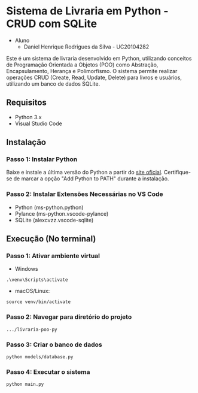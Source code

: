 # Sistema de Livraria em Python - CRUD com SQLite

- Aluno
  - Daniel Henrique Rodrigues da Silva - UC20104282

Este é um sistema de livraria desenvolvido em Python, utilizando conceitos de Programação Orientada a Objetos (POO) como Abstração, Encapsulamento, Herança e Polimorfismo. O sistema permite realizar operações CRUD (Create, Read, Update, Delete) para livros e usuários, utilizando um banco de dados SQLite.

## Requisitos

- Python 3.x
- Visual Studio Code

## Instalação

### Passo 1: Instalar Python

Baixe e instale a última versão do Python a partir do [site oficial](https://www.python.org/downloads/). Certifique-se de marcar a opção "Add Python to PATH" durante a instalação.

### Passo 2: Instalar Extensões Necessárias no VS Code

- Python (ms-python.python)
- Pylance (ms-python.vscode-pylance)
- SQLite (alexcvzz.vscode-sqlite)

## Execução (No terminal)

### Passo 1: Ativar ambiente virtual

- Windows
```
.\venv\Scripts\activate
```
- macOS/Linux:
```
source venv/bin/activate
```
### Passo 2: Navegar para diretório do projeto
```
.../livraria-poo-py
```
### Passo 3: Criar o banco de dados
```
python models/database.py
```
### Passo 4: Executar o sistema
```
python main.py
```
